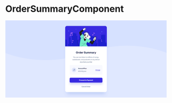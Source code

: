 # OrderSummaryComponent

![OrderSummaryComponent](https://github.com/Edanriell/OrderSummaryComponent/blob/develop/image.jpg?raw=true)